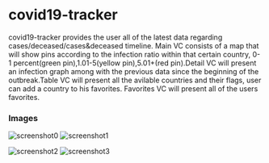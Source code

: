 # covid19-tracker
covid19-tracker provides the user all of the latest data regarding cases/deceased/cases&deceased timeline.
Main VC consists of a map that will show pins according to the infection ratio within that certain country,
0-1 percent(green pin),1.01-5(yellow pin),5.01+(red pin).Detail VC will present an infection graph among with the previous data since
the beginning of the outbreak.Table VC will present all the avilable countries and their flags, user can add a country to his favorites.
Favorites VC will present all of the users favorites.

### Images
![screenshot0](https://i.ibb.co/2hSSBjP/sc1-2-20.png)
![screenshot1](https://i.ibb.co/vv12C8F/sc2-20.png)






![screenshot2](https://i.ibb.co/6wXpRcZ/sc3-20.png)
![screenshot3](https://i.ibb.co/nPPWKh8/sc4-20.png)
